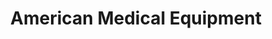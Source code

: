 ---
title: "American Medical Equipment"
url: /georgetown/american-medical-equipment/
shop: medical supply
---